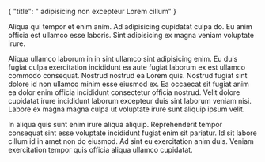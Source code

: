 {
  "title": " adipisicing non excepteur Lorem cillum"
}

Aliqua qui tempor et enim anim. Ad adipisicing cupidatat culpa do. Eu anim officia est ullamco esse laboris. Sint adipisicing ex magna veniam voluptate irure.

Aliqua ullamco laborum in in sint ullamco sint adipisicing enim. Eu duis fugiat culpa exercitation incididunt ea aute fugiat laborum ex est ullamco commodo consequat. Nostrud nostrud ea Lorem quis. Nostrud fugiat sint dolore id non ullamco minim esse eiusmod ex. Ea occaecat sit fugiat anim ea dolor enim officia incididunt consectetur officia nostrud. Velit dolore cupidatat irure incididunt laborum excepteur duis sint laborum veniam nisi. Labore ex magna magna culpa ut voluptate irure sunt aliquip ipsum velit.

In aliqua quis sunt enim irure aliqua aliquip. Reprehenderit tempor consequat sint esse voluptate incididunt fugiat enim sit pariatur. Id sit labore cillum id in amet non do eiusmod. Ad sint eu exercitation anim duis. Veniam exercitation tempor quis officia aliqua ullamco cupidatat.